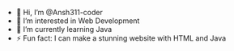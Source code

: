 - 👋 Hi, I’m @Ansh311-coder
- 👀 I’m interested in Web Development
- 🌱 I’m currently learning Java
- ⚡ Fun fact: I can make a stunning website with HTML and Java

<!---
Ansh311-coder/Ansh311-coder is a ✨ special ✨ repository because its `README.md` (this file) appears on your GitHub profile.
You can click the Preview link to take a look at your changes.
--->
